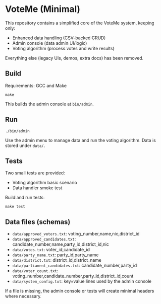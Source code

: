 # VoteMe (Minimal)

This repository contains a simplified core of the VoteMe system, keeping only:
- Enhanced data handling (CSV-backed CRUD)
- Admin console (data admin UI/logic)
- Voting algorithm (process votes and write results)

Everything else (legacy UIs, demos, extra docs) has been removed.

## Build

Requirements: GCC and Make

```
make
```

This builds the admin console at `bin/admin`.

## Run

```
./bin/admin
```

Use the admin menu to manage data and run the voting algorithm. Data is stored under `data/`.

## Tests

Two small tests are provided:
- Voting algorithm basic scenario
- Data handler smoke test

Build and run tests:

```
make test
```

## Data files (schemas)

- `data/approved_voters.txt`: voting_number,name,nic,district_id
- `data/approved_candidates.txt`: candidate_number,name,party_id,district_id,nic
- `data/votes.txt`: voter_id,candidate_id
- `data/party_name.txt`: party_id,party_name
- `data/district.txt`: district_id,district_name
- `data/parliament_candidates.txt`: candidate_number,party_id
- `data/voter_count.txt`: voting_number,candidate_number,party_id,district_id,count
- `data/system_config.txt`: key=value lines used by the admin console

If a file is missing, the admin console or tests will create minimal headers where necessary.

